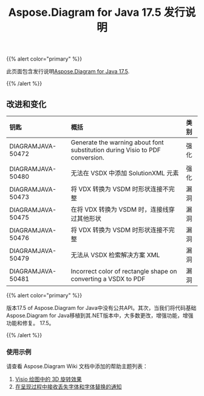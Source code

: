 ﻿---
title: Aspose.Diagram for Java 17.5 发行说明
type: docs
weight: 80
url: /zh/java/aspose-diagram-for-java-17-5-release-notes/
---
{{% alert color="primary" %}} 

此页面包含发行说明[Aspose.Diagram for Java 17.5](https://docs.aspose.com/diagram/java/aspose-diagram-for-java-17-5-release-notes/).

{{% /alert %}} 
## **改进和变化**

|**钥匙**|**概括**|**类别**|
|:- |:- |:- |
|DIAGRAMJAVA-50472|Generate the warning about font substitution during Visio to PDF conversion.|强化|
|DIAGRAMJAVA-50480 |无法在 VSDX 中添加 SolutionXML 元素|强化|
|DIAGRAMJAVA-50473|将 VDX 转换为 VSDM 时形状连接不完整|漏洞|
|DIAGRAMJAVA-50475|在将 VDX 转换为 VSDM 时，连接线穿过其他形状|漏洞|
|DIAGRAMJAVA-50476|将 VDX 转换为 VSDM 时形状连接不完整|漏洞|
|DIAGRAMJAVA-50479|无法从 VSDX 检索解决方案 XML|漏洞|
|DIAGRAMJAVA-50481|Incorrect color of rectangle shape on converting a VSDX to PDF|漏洞|
{{% alert color="primary" %}} 

版本17.5 of Aspose.Diagram for Java中没有公共API。其次，当我们将代码基础Aspose.Diagram for Java移植到其.NET版本中，大多数更改，增强功能，增强功能和修复。 17.5。

{{% /alert %}} 
### **使用示例**
请查看 Aspose.Diagram Wiki 文档中添加的帮助主题列表：

1. [Visio 绘图中的 3D 旋转效果](/diagram/zh/java/3d-rotation-effects-in-a-visio-drawing/)
1. [在呈现过程中接收丢失字体和字体替换的通知](https://docs.asposeptyltd.com/display/diagramjava/Aspose.Diagram+Font+Operations#Aspose.DiagramFontOperations-ReceiveNotificationofMissingFontsandFontSubstitutionduringRendering)


